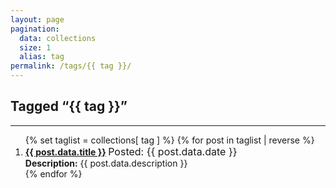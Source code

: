 ```yaml
---
layout: page
pagination:
  data: collections
  size: 1
  alias: tag
permalink: /tags/{{ tag }}/
---
```

<h2>Tagged “{{ tag }}”</h2>

- - -
<ol>
{% set taglist = collections[ tag ] %}
{% for post in taglist | reverse %}
  <li>
    <b><a href="{{ post.url }}">{{ post.data.title }}</a> </b><span style="font-size: 16px">Posted: {{ post.data.date }}</span>
    <br>
    <b>Description:</b> {{ post.data.description }}
  </li>
{% endfor %}
</ol>



